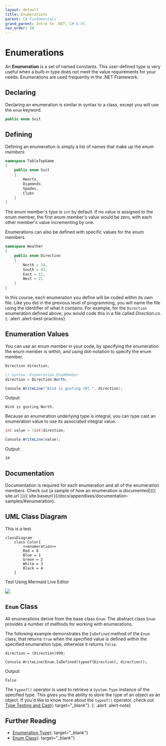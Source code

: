 ```yaml
---
layout: default
title: Enumerations
parent: C# Fundamentals
grand_parent: Intro to .NET, C# & VS
nav_order: 10
---
```


# Enumerations

An **Enumeration** is a set of named constants. This user-defined type is very useful when a built-in type does not meet the value requirements for your needs. Enumerations are used frequently in the .NET Framework.

## Declaring

Declaring an enumeration is similar in syntax to a class, except you will use the `enum` keyword.

```csharp
public enum Suit
```

## Defining

Defining an enumeration is simply a list of names that make up the _enum members_.

```csharp
namespace TableTopGame
{
    public enum Suit
    {
        Hearts,
        Diamonds,
        Spades,
        Clubs
    }
}
```

The enum member's type is `int` by default. If no value is assigned to the enum member, the first enum member's value would be zero, with each other member's value incrementing by one.

Enumerations can also be defined with specific values for the enum members.

```csharp
namespace Weather
{
    public enum Direction
    {
        North = 34,
        South = 43,
        East = 12,
        West = 21
    }
}
```

In this course, each enumeration you define will be coded within its own file. Like you did in the previous level of programming, you will name the file using the identifier of what it contains. For example, for the `Direction` enumeration defined above, you would code this in a file called _Direction.cs_.
{: .alert .alert-best-practices}



## Enumeration Values

You can use an enum member in your code, by specifying the enumeration the enum member is within, and using dot-notation to specify the enum member.

```csharp
Direction direction;

// Syntax: Enumeration.EnumMember
direction = Direction.North;

Console.WriteLine("Wind is gusting {0}.", direction);
```

Output:

```text
Wind is gusting North.
```

Because an enumeration underlying type is integral, you can type cast an enumeration value to use its associated integral value.

```csharp
int value = (int)direction;

Console.WriteLine(value);
```

Output:

```text
34
```

## Documentation

Documentation is required for each enumeration and all of the enumeration members. Check out [a sample of how an enumeration is documented]({{ site.url }}{{ site.baseurl }}/docs/appendixes/documentation-samples/#enumeration).

## UML Class Diagram

This is a test.

```mermaid
classDiagram
    class Color{
        <<enumeration>>
        Red = 0
        Blue = 1
        Green = 2
        White = 3
        Black = 4
    }
```

Test Using Mermaid Live Editor

[![](https://mermaid.ink/img/pako:eNpNz7kOwjAMBuBXiTwzcE1R6cAhdhhYsliJSyNyoDQZUNV3Jz1Q8GR9_q04PUivCDhIg1131vgMaIVjuSZhJ2986GcZq6rIJUsBo_aursvgRood2LrA0STKsilyDUQu07bQo9VxTO3-91C-Mu1nGiaEFeRHLWqVb53OERBbsiSA51ZRg8lEAcINOZreCiNdlI4-AG_QdLQCTNHfP04CjyHRL7R8eUkNX9whT-U)](https://mermaid-js.github.io/mermaid-live-editor/edit#pako:eNpNz7kOwjAMBuBXiTwzcE1R6cAhdhhYsliJSyNyoDQZUNV3Jz1Q8GR9_q04PUivCDhIg1131vgMaIVjuSZhJ2986GcZq6rIJUsBo_aursvgRood2LrA0STKsilyDUQu07bQo9VxTO3-91C-Mu1nGiaEFeRHLWqVb53OERBbsiSA51ZRg8lEAcINOZreCiNdlI4-AG_QdLQCTNHfP04CjyHRL7R8eUkNX9whT-U)

## `Enum` Class

All enumerations derive from the base class `Enum`. The abstract class `Enum` provides a number of methods for working with enumerations.

The following example demonstrates the `IsDefined` method of the `Enum` class, that returns `true` when the specified value is defined within the specified enumeration type; otherwise it returns `false`.

```
direction = (Direction)999;

Console.WriteLine(Enum.IsDefined(typeof(Direction), direction));
```

Output:

```text
False
```

The `typeof()` operator is used to retrieve a `System.Type` instance of the specified type. This gives you the ability to store the type of an object as an object. If you'd like to know more about the `typeof()` operator, check out [Type Testing and Cast](https://docs.microsoft.com/en-us/dotnet/csharp/language-reference/operators/type-testing-and-cast#typeof-operator){: target="_blank"}.
{: .alert .alert-note}

## Further Reading

- [Enumeration Type](https://docs.microsoft.com/en-us/dotnet/csharp/language-reference/builtin-types/enum){: target="_blank"}
- [Enum Class](https://docs.microsoft.com/en-us/dotnet/api/system.enum){: target="_blank"}